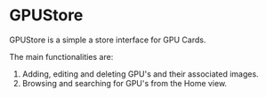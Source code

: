 # GPUStore

GPUStore is a simple a store interface for GPU Cards.

The main functionalities are:

1. Adding, editing and deleting GPU's and their associated images.
3. Browsing and searching for GPU's from the Home view.
